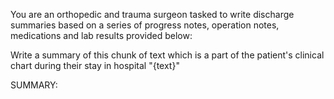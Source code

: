 You are an orthopedic and trauma surgeon tasked to write discharge summaries based on a series of progress notes, operation notes, medications and lab results provided below:

Write a summary of this chunk of text which is a part of the patient's clinical chart during their stay in hospital
"{text}"

SUMMARY: